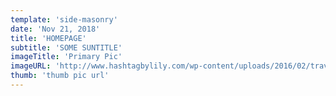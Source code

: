 ```yaml
---
template: 'side-masonry'
date: 'Nov 21, 2018'
title: 'HOMEPAGE'
subtitle: 'SOME SUNTITLE'
imageTitle: 'Primary Pic'
imageURL: 'http://www.hashtagbylily.com/wp-content/uploads/2016/02/travel-blogger.jpg'
thumb: 'thumb pic url'
---
```

